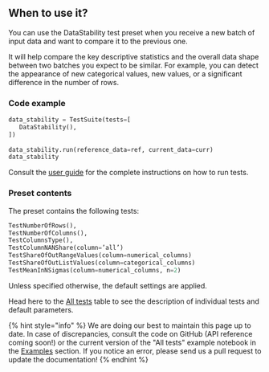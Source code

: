 ## When to use it?

You can use the DataStability test preset when you receive a new batch of input data and want to compare it to the previous one. 

It will help compare the key descriptive statistics and the overall data shape between two batches you expect to be similar. For example, you can detect the appearance of new categorical values, new values, or a significant difference in the number of rows. 

### Code example

```python
data_stability = TestSuite(tests=[
   DataStability(),
])
 
data_stability.run(reference_data=ref, current_data=curr)
data_stability
```

Consult the [user guide](../tests-and-reports/run-tests.md) for the complete instructions on how to run tests. 

### Preset contents

The preset contains the following tests:


```python
TestNumberOfRows(),
TestNumberOfColumns(),
TestColumnsType(),
TestColumnNANShare(column=’all’)
TestShareOfOutRangeValues(column=numerical_columns)
TestShareOfOutListValues(column=categorical_columns)
TestMeanInNSigmas(column=numerical_columns, n=2)
```

Unless specified otherwise, the default settings are applied. 

Head here to the [All tests](../reference/all-tests.md) table to see the description of individual tests and default parameters. 

{% hint style="info" %} 
We are doing our best to maintain this page up to date. In case of discrepancies, consult the code on GitHub (API reference coming soon!) or the current version of the "All tests" example notebook in the [Examples](../get-started/examples.md) section. If you notice an error, please send us a pull request to update the documentation! 
{% endhint %}
